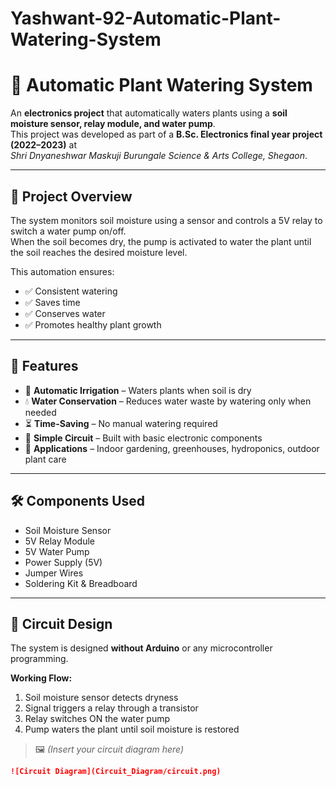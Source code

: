 # Yashwant-92-Automatic-Plant-Watering-System
# 🌱 Automatic Plant Watering System  

An **electronics project** that automatically waters plants using a **soil moisture sensor, relay module, and water pump**.  
This project was developed as part of a **B.Sc. Electronics final year project (2022–2023)** at  
*Shri Dnyaneshwar Maskuji Burungale Science & Arts College, Shegaon*.  

---

## 📌 Project Overview  
The system monitors soil moisture using a sensor and controls a 5V relay to switch a water pump on/off.  
When the soil becomes dry, the pump is activated to water the plant until the soil reaches the desired moisture level.  

This automation ensures:  
- ✅ Consistent watering  
- ✅ Saves time  
- ✅ Conserves water  
- ✅ Promotes healthy plant growth  

---

## 🚀 Features  
- 🌿 **Automatic Irrigation** – Waters plants when soil is dry  
- 💧 **Water Conservation** – Reduces water waste by watering only when needed  
- ⏳ **Time-Saving** – No manual watering required  
- 🔌 **Simple Circuit** – Built with basic electronic components  
- 🏡 **Applications** – Indoor gardening, greenhouses, hydroponics, outdoor plant care  

---

## 🛠️ Components Used  
- Soil Moisture Sensor  
- 5V Relay Module  
- 5V Water Pump  
- Power Supply (5V)  
- Jumper Wires  
- Soldering Kit & Breadboard  

---

## 🔧 Circuit Design  
The system is designed **without Arduino** or any microcontroller programming.  

**Working Flow:**  
1. Soil moisture sensor detects dryness  
2. Signal triggers a relay through a transistor  
3. Relay switches ON the water pump  
4. Pump waters the plant until soil moisture is restored  

> 🖼️ *(Insert your circuit diagram here)*  
```markdown
![Circuit Diagram](Circuit_Diagram/circuit.png)
